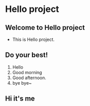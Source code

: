# Hello project

## Welcome to Hello project
* This is Hello project.

## Do your best!
1. Hello
1. Good morning
1. Good afternoon.
1. bye bye~
## Hi it's me
